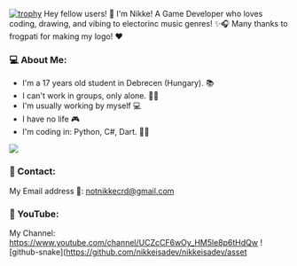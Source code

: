 [![trophy](https://github-profile-trophy.vercel.app/?username=nikkeisadev&theme=onestar)](https://github.com/ryo-ma/github-profile-trophy)
Hey fellow users! 👋 I'm Nikke! A Game Developer who loves coding, drawing, and vibing to electorinc music genres! ✨🎧
Many thanks to frogpati for making my logo! ❤️
### 💻 About Me:
- I'm a 17 years old student in Debrecen (Hungary). 📚
- I can't work in groups, only alone. 🤦‍♂️
- I'm usually working by myself 💻
- I have no life 🎮
- I'm coding in: Python, C#, Dart. 👨‍💻

![](https://komarev.com/ghpvc/?username=nikkeisadev&color=grey&style=for-the-badge)
### 💬 Contact:
My Email address 📧: notnikkecrd@gmail.com
### 🔴 YouTube:
My Channel: https://www.youtube.com/channel/UCZcCF6wOy_HM5le8p6tHdQw
![github-snake](https://github.com/nikkeisadev/nikkeisadev/asset
